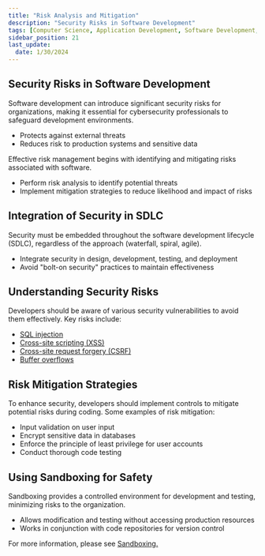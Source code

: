 ```yaml
---
title: "Risk Analysis and Mitigation"
description: "Security Risks in Software Development"
tags: [Computer Science, Application Development, Software Development, Application Security]
sidebar_position: 21
last_update:
  date: 1/30/2024
---
```



## Security Risks in Software Development  

Software development can introduce significant security risks for organizations, making it essential for cybersecurity professionals to safeguard development environments.

- Protects against external threats
- Reduces risk to production systems and sensitive data

Effective risk management begins with identifying and mitigating risks associated with software.

- Perform risk analysis to identify potential threats
- Implement mitigation strategies to reduce likelihood and impact of risks

## Integration of Security in SDLC  

Security must be embedded throughout the software development lifecycle (SDLC), regardless of the approach (waterfall, spiral, agile).

- Integrate security in design, development, testing, and deployment
- Avoid "bolt-on security" practices to maintain effectiveness

## Understanding Security Risks  

Developers should be aware of various security vulnerabilities to avoid them effectively. Key risks include:

- [SQL injection](/docs/005-Cybersecurity/012-List-of-Attacks/006-Injection-Attacks.md)
- [Cross-site scripting (XSS)](/docs/005-Cybersecurity/012-List-of-Attacks/099-Other-Attacks.md)
- [Cross-site request forgery (CSRF)](/docs/005-Cybersecurity/012-List-of-Attacks/099-Other-Attacks.md)
- [Buffer overflows](/docs/005-Cybersecurity/012-List-of-Attacks/015-Overflow-Attacks.md)

## Risk Mitigation Strategies  

To enhance security, developers should implement controls to mitigate potential risks during coding. Some examples of risk mitigation:

- Input validation on user input
- Encrypt sensitive data in databases
- Enforce the principle of least privilege for user accounts
- Conduct thorough code testing

## Using Sandboxing for Safety  

Sandboxing provides a controlled environment for development and testing, minimizing risks to the organization.

- Allows modification and testing without accessing production resources
- Works in conjunction with code repositories for version control

For more information, please see [Sandboxing.](/docs/023-Software-Engineering/019-Software-Security/010-Application-Security.md#sandboxing)